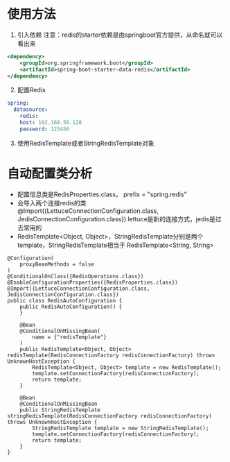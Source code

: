 # 使用方法
1. 引入依赖
注意：redis的starter依赖是由springboot官方提供，从命名就可以看出来
```xml
<dependency>
    <groupId>org.springframework.boot</groupId>
    <artifactId>spring-boot-starter-data-redis</artifactId>
</dependency>
```
2. 配置Redis
```yaml
spring:
  datasource:
    redis:
    host: 192.168.56.128
    password: 123456
```

3. 使用RedisTemplate或者StringRedisTemplate对象


# 自动配置类分析
* 配置信息类是RedisProperties.class， prefix = "spring.redis"
* 会导入两个连接redis的类@Import({LettuceConnectionConfiguration.class, JedisConnectionConfiguration.class})
lettuce是新的连接方式，jedis是过去常用的
* RedisTemplate<Object, Object>，StringRedisTemplate分别是两个template，StringRedisTemplate相当于
  RedisTemplate<String, String>
```text
@Configuration(
    proxyBeanMethods = false
)
@ConditionalOnClass({RedisOperations.class})
@EnableConfigurationProperties({RedisProperties.class})
@Import({LettuceConnectionConfiguration.class, JedisConnectionConfiguration.class})
public class RedisAutoConfiguration {
    public RedisAutoConfiguration() {
    }

    @Bean
    @ConditionalOnMissingBean(
        name = {"redisTemplate"}
    )
    public RedisTemplate<Object, Object> redisTemplate(RedisConnectionFactory redisConnectionFactory) throws UnknownHostException {
        RedisTemplate<Object, Object> template = new RedisTemplate();
        template.setConnectionFactory(redisConnectionFactory);
        return template;
    }

    @Bean
    @ConditionalOnMissingBean
    public StringRedisTemplate stringRedisTemplate(RedisConnectionFactory redisConnectionFactory) throws UnknownHostException {
        StringRedisTemplate template = new StringRedisTemplate();
        template.setConnectionFactory(redisConnectionFactory);
        return template;
    }
}

```